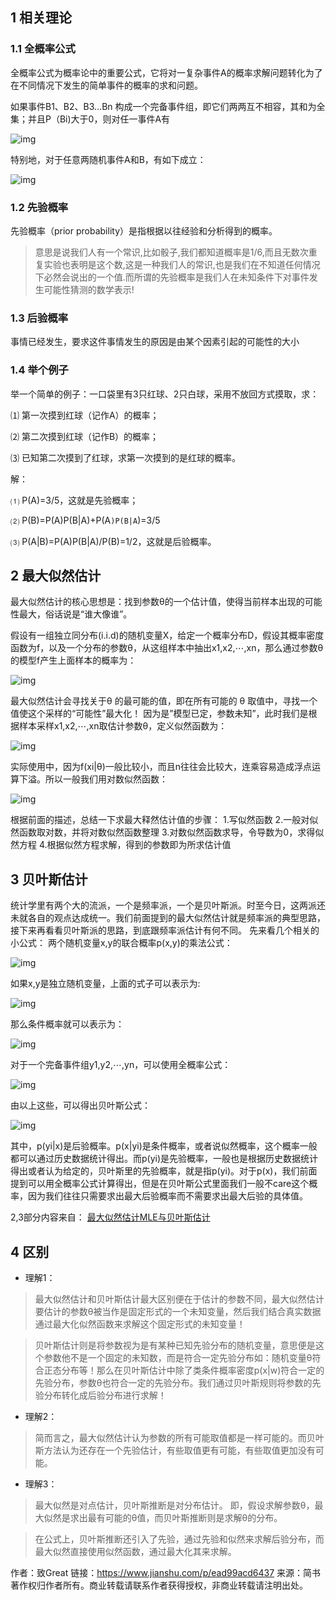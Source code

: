 ## 1 相关理论

### 1.1 全概率公式

全概率公式为概率论中的重要公式，它将对一复杂事件A的概率求解问题转化为了在不同情况下发生的简单事件的概率的求和问题。

如果事件B1、B2、B3…Bn 构成一个完备事件组，即它们两两互不相容，其和为全集；并且P（Bi)大于0，则对任一事件A有



![img](https:////upload-images.jianshu.io/upload_images/1531909-deb04a4f3e70c373.png?imageMogr2/auto-orient/strip|imageView2/2/w/356/format/webp)

特别地，对于任意两随机事件A和B，有如下成立：



![img](https:////upload-images.jianshu.io/upload_images/1531909-dd887b3770d02550.png?imageMogr2/auto-orient/strip|imageView2/2/w/246/format/webp)

### 1.2 先验概率

先验概率（prior probability）是指根据以往经验和分析得到的概率。

> 意思是说我们人有一个常识,比如骰子,我们都知道概率是1/6,而且无数次重复实验也表明是这个数,这是一种我们人的常识,也是我们在不知道任何情况下必然会说出的一个值.而所谓的先验概率是我们人在未知条件下对事件发生可能性猜测的数学表示!

### 1.3 后验概率

事情已经发生，要求这件事情发生的原因是由某个因素引起的可能性的大小

### 1.4 举个例子

举一个简单的例子：一口袋里有3只红球、2只白球，采用不放回方式摸取，求：

⑴ 第一次摸到红球（记作A）的概率；

⑵ 第二次摸到红球（记作B）的概率；

⑶ 已知第二次摸到了红球，求第一次摸到的是红球的概率。

解：

⑴ P(A)=3/5，这就是先验概率；

⑵ P(B)=P(A)P(B|A)+P(A`)P(B|A`)=3/5

⑶ P(A|B)=P(A)P(B|A)/P(B)=1/2，这就是后验概率。

## 2 最大似然估计

最大似然估计的核心思想是：找到参数θ的一个估计值，使得当前样本出现的可能性最大，俗话说是“谁大像谁”。

假设有一组独立同分布(i.i.d)的随机变量X，给定一个概率分布D，假设其概率密度函数为f，以及一个分布的参数θ，从这组样本中抽出x1,x2,⋯,xn，那么通过参数θ的模型f产生上面样本的概率为：



![img](https:////upload-images.jianshu.io/upload_images/1531909-cfdcdf74786d61e5.png?imageMogr2/auto-orient/strip|imageView2/2/w/401/format/webp)

最大似然估计会寻找关于θ 的最可能的值，即在所有可能的 θ 取值中，寻找一个值使这个采样的“可能性”最大化！
 因为是”模型已定，参数未知”，此时我们是根据样本采样x1,x2,⋯,xn取估计参数θ，定义似然函数为：



![img](https:////upload-images.jianshu.io/upload_images/1531909-270884ae363b4fee.png?imageMogr2/auto-orient/strip|imageView2/2/w/417/format/webp)

实际使用中，因为f(xi|θ)一般比较小，而且n往往会比较大，连乘容易造成浮点运算下溢。所以一般我们用对数似然函数：



![img](https:////upload-images.jianshu.io/upload_images/1531909-b8a6d0465fe0aac2.png?imageMogr2/auto-orient/strip|imageView2/2/w/845/format/webp)



根据前面的描述，总结一下求最大释然估计值的步骤：
 1.写似然函数
 2.一般对似然函数取对数，并将对数似然函数整理
 3.对数似然函数求导，令导数为0，求得似然方程
 4.根据似然方程求解，得到的参数即为所求估计值

## 3 贝叶斯估计

统计学里有两个大的流派，一个是频率派，一个是贝叶斯派。时至今日，这两派还未就各自的观点达成统一。我们前面提到的最大似然估计就是频率派的典型思路，接下来再看看贝叶斯派的思路，到底跟频率派估计有何不同。
 先来看几个相关的小公式：
 两个随机变量x,y的联合概率p(x,y)的乘法公式：



![img](https:////upload-images.jianshu.io/upload_images/1531909-197b88c2b132827e.png?imageMogr2/auto-orient/strip|imageView2/2/w/287/format/webp)



如果x,y是独立随机变量，上面的式子可以表示为:



![img](https:////upload-images.jianshu.io/upload_images/1531909-702f8aba3bbf3175.png?imageMogr2/auto-orient/strip|imageView2/2/w/245/format/webp)


 那么条件概率就可以表示为：

![img](https:////upload-images.jianshu.io/upload_images/1531909-e207a5ccecb7d6ce.png?imageMogr2/auto-orient/strip|imageView2/2/w/265/format/webp)


 对于一个完备事件组y1,y2,⋯,yn，可以使用全概率公式：

![img](https:////upload-images.jianshu.io/upload_images/1531909-c624cdaf0fb0e878.png?imageMogr2/auto-orient/strip|imageView2/2/w/326/format/webp)



由以上这些，可以得出贝叶斯公式：



![img](https:////upload-images.jianshu.io/upload_images/1531909-1d48f25c2a612936.png?imageMogr2/auto-orient/strip|imageView2/2/w/262/format/webp)

其中，p(yi|x)是后验概率。p(x|yi)是条件概率，或者说似然概率，这个概率一般都可以通过历史数据统计得出。而p(yi)是先验概率，一般也是根据历史数据统计得出或者认为给定的，贝叶斯里的先验概率，就是指p(yi)。对于p(x)，我们前面提到可以用全概率公式计算得出，但是在贝叶斯公式里面我们一般不care这个概率，因为我们往往只需要求出最大后验概率而不需要求出最大后验的具体值。

2,3部分内容来自：
 [最大似然估计MLE与贝叶斯估计](https://blog.csdn.net/bitcarmanlee/article/details/52201858)

## 4 区别

- 理解1：

> 最大似然估计和贝叶斯估计最大区别便在于估计的参数不同，最大似然估计要估计的参数θ被当作是固定形式的一个未知变量，然后我们结合真实数据通过最大化似然函数来求解这个固定形式的未知变量！

> 贝叶斯估计则是将参数视为是有某种已知先验分布的随机变量，意思便是这个参数他不是一个固定的未知数，而是符合一定先验分布如：随机变量θ符合正态分布等！那么在贝叶斯估计中除了类条件概率密度p(x|w)符合一定的先验分布，参数θ也符合一定的先验分布。我们通过贝叶斯规则将参数的先验分布转化成后验分布进行求解！

- 理解2：

> 简而言之，最大似然估计认为参数的所有可能取值都是一样可能的。而贝叶斯方法认为还存在一个先验估计，有些取值更有可能，有些取值更加没有可能。

- 理解3：

> 最大似然是对点估计，贝叶斯推断是对分布估计。
>  即，假设求解参数θ，最大似然是求出最有可能的θ值，而贝叶斯推断则是求解θ的分布。

> 在公式上，贝叶斯推断还引入了先验，通过先验和似然来求解后验分布，而最大似然直接使用似然函数，通过最大化其来求解。



作者：致Great
链接：https://www.jianshu.com/p/ead99acd6437
来源：简书
著作权归作者所有。商业转载请联系作者获得授权，非商业转载请注明出处。